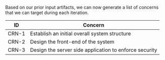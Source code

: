 Based on our prior input artifacts, we can now generate a list of concerns that we can target during each iteration.

| ID    | Concern                                                |
| ----- | ------------------------------------------------------ |
| CRN-1 | Establish an initial overall system structure          |
| CRN-2 | Design the front-end of the system                     |
| CRN-3 | Design the server side application to enforce security |

